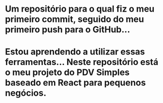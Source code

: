 <h1>Um repositório para o qual fiz o meu primeiro commit, seguido do meu primeiro push para o GitHub... <h1/>
<p1>Estou aprendendo a utilizar essas ferramentas...</p1>
<p1>Neste repositório está o meu projeto do PDV Simples baseado em React para pequenos negócios.</p1>
